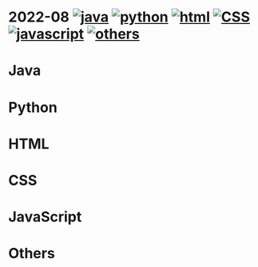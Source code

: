 # 2022-08 [![java](https://img.shields.io/badge/-Java-3C415C?style=plastic&logo=stackoverflow)](#java) [![python](https://img.shields.io/badge/-Python-3C415C?style=plastic&logo=python)](#python) [![html](https://img.shields.io/badge/-HTML-3C415C?style=plastic&logo=html5)](#html) [![CSS](https://img.shields.io/badge/-CSS-3C415C?style=plastic&logo=css3)](#css) [![javascript](https://img.shields.io/badge/-JavaScript-3C415C?style=plastic&logo=javascript)](#javascript) [![others](https://img.shields.io/badge/-Others-3C415C?style=plastic&logo=twoo)](#others)

# Java

# Python

# HTML

# CSS

# JavaScript

# Others
